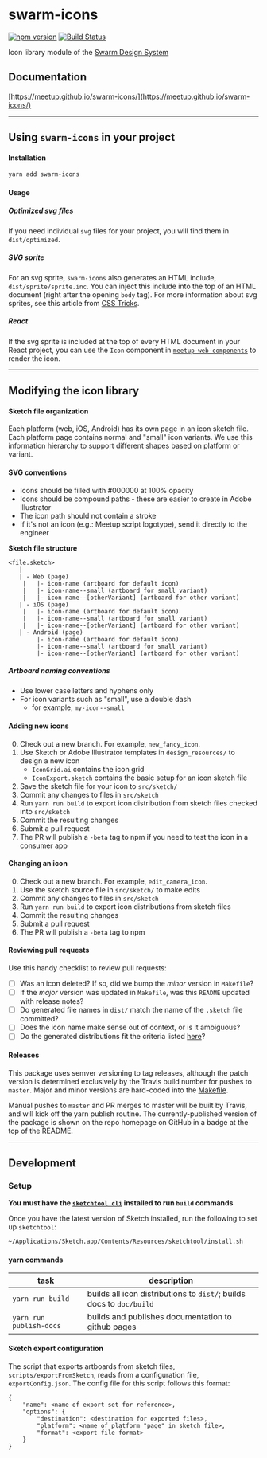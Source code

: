 swarm-icons
===========
[![npm version](https://badge.fury.io/js/swarm-icons.svg)](https://badge.fury.io/js/swarm-icons)
[![Build Status](https://travis-ci.org/meetup/swarm-icons.svg?branch=master)](https://travis-ci.org/meetup/swarm-icons)

Icon library module of the [Swarm Design System](https://github.com/meetup/swarm-design-system)

## Documentation
[https://meetup.github.io/swarm-icons/](https://meetup.github.io/swarm-icons/)

---------

## Using `swarm-icons` in your project

#### Installation

```bash
yarn add swarm-icons
```

#### Usage

##### Optimized svg files
If you need individual `svg` files for your project, you will find them in `dist/optimized`.

##### SVG sprite
For an svg sprite, `swarm-icons` also generates an HTML include, `dist/sprite/sprite.inc`.
You can inject this include into the top of an HTML document (right after the opening `body` tag).
For more information about svg sprites, see this article from [CSS Tricks](https://css-tricks.com/svg-sprites-use-better-icon-fonts/).

##### React
If the svg sprite is included at the top of every HTML document in your React project, you can use the
`Icon` component in [`meetup-web-components`](https://github.com/meetup/meetup-web-components) to render the icon.

----------

## Modifying the icon library

#### Sketch file organization
Each platform (web, iOS, Android) has its own page in an icon sketch file. Each platform page contains
normal and "small" icon variants. We use this information hierarchy to support different shapes based
on platform or variant.

#### SVG conventions
- Icons should be filled with #000000 at 100% opacity
- Icons should be compound paths - these are easier to create in Adobe Illustrator
- The icon path should not contain a stroke
- If it's not an icon (e.g.: Meetup script logotype), send it directly to the engineer

**Sketch file structure**
```
<file.sketch>
   |
   | - Web (page)
	|   |- icon-name (artboard for default icon)
	|   |- icon-name--small (artboard for small variant)
	|   |- icon-name--[otherVariant] (artboard for other variant)
   | - iOS (page)
	|   |- icon-name (artboard for default icon)
	|   |- icon-name--small (artboard for small variant)
	|   |- icon-name--[otherVariant] (artboard for other variant)
   | - Android (page)
	    |- icon-name (artboard for default icon)
	    |- icon-name--small (artboard for small variant)
	    |- icon-name--[otherVariant] (artboard for other variant)
```

##### Artboard naming conventions
- Use lower case letters and hyphens only
- For icon variants such as "small", use a double dash
	- for example, `my-icon--small`


#### Adding new icons
0. Check out a new branch. For example, `new_fancy_icon`.
1. Use Sketch or Adobe Illustrator templates in `design_resources/` to design a new icon
	- `IconGrid.ai` contains the icon grid
	- `IconExport.sketch` contains the basic setup for an icon sketch file
2. Save the sketch file for your icon to `src/sketch/`
3. Commit any changes to files in `src/sketch`
4. Run `yarn run build` to export icon distribution from sketch files checked into `src/sketch`
5. Commit the resulting changes
6. Submit a pull request
7. The PR will publish a `-beta` tag to npm if you need to test the icon in a consumer app

#### Changing an icon
0. Check out a new branch. For example, `edit_camera_icon`.
1. Use the sketch source file in `src/sketch/` to make edits
2. Commit any changes to files in `src/sketch`
3. Run `yarn run build` to export icon distributions from sketch files
4. Commit the resulting changes
5. Submit a pull request
6. The PR will publish a `-beta` tag to npm

#### Reviewing pull requests

Use this handy checklist to review pull requests:

- [ ] Was an icon deleted? If so, did we bump the _minor_ version in `Makefile`?
- [ ] If the _major_ version was updated in `Makefile`, was this `README` updated with release notes?
- [ ] Do generated file names in `dist/` match the name of the `.sketch` file committed?
- [ ] Does the icon name make sense out of context, or is it ambiguous?
- [ ] Do the generated distributions fit the criteria listed [here](https://github.com/meetup/swarm-icons/wiki/Reviewing-icon-pull-requests)?

#### Releases
This package uses semver versioning to tag releases, although the patch version
is determined exclusively by the Travis build number for pushes to `master`.
Major and minor versions are hard-coded into the [Makefile](Makefile#L2).

Manual pushes to `master` and PR merges to master will be built by Travis, and
will kick off the yarn publish routine. The currently-published version of the
package is shown on the repo homepage on GitHub in a badge at the top of the
README.

----------

## Development

### Setup
**You must have the [`sketchtool cli`](https://www.sketchapp.com/tool/) installed to run `build` commands**

Once you have the latest version of Sketch installed, run the following to set up `sketchtool`:

```bash
~/Applications/Sketch.app/Contents/Resources/sketchtool/install.sh
```

#### yarn commands

task                      | description
------------------------- | ------------------------
`yarn run build`          | builds all icon distributions to `dist/`; builds docs to `doc/build`
`yarn run publish-docs`   | builds and publishes documentation to github pages

#### Sketch export configuration
The script that exports artboards from sketch files, `scripts/exportFromSketch`, reads from a configuration file, `exportConfig.json`.
The config file for this script follows this format:

```
{
	"name": <name of export set for reference>,
	"options": {
		"destination": <destination for exported files>,
		"platform": <name of platform "page" in sketch file>,
		"format": <export file format>
	}
}
```
